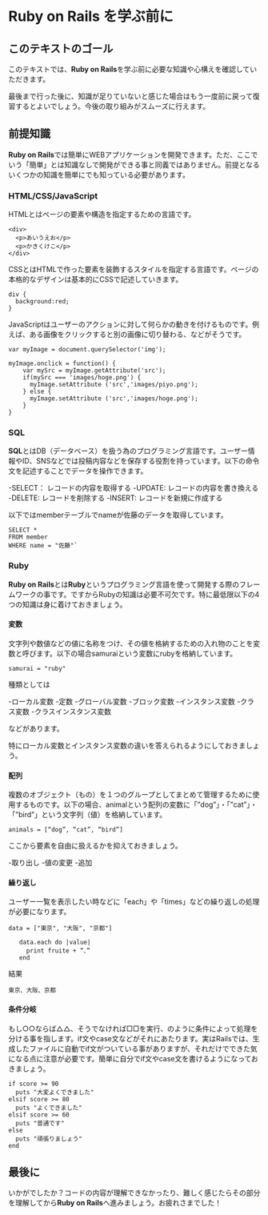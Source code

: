# Ruby on Rails を学ぶ前に

## このテキストのゴール

このテキストでは、**Ruby on Rails**を学ぶ前に必要な知識や心構えを確認していただきます。

最後まで行った後に、知識が足りていないと感じた場合はもう一度前に戻って復習するとよいでしょう。今後の取り組みがスムーズに行えます。

## 前提知識

**Ruby on Rails**では簡単にWEBアプリケーションを開発できます。ただ、ここでいう「簡単」とは知識なしで開発ができる事と同義ではありません。前提となるいくつかの知識を簡単にでも知っている必要があります。

### HTML/CSS/JavaScript

HTMLとはページの要素や構造を指定するための言語です。

```
<div>
  <p>あいうえお</p>
  <p>かきくけこ</p>
</div>
```

CSSとはHTMLで作った要素を装飾するスタイルを指定する言語です。ページの本格的なデザインは基本的にCSSで記述していきます。

```
div {
  background:red;
}
```

JavaScriptはユーザーのアクションに対して何らかの動きを付けるものです。例えば、ある画像をクリックすると別の画像に切り替わる、などがそうです。

```
var myImage = document.querySelector('img');

myImage.onclick = function() {
    var mySrc = myImage.getAttribute('src');
    if(mySrc === 'images/hoge.png') {
      myImage.setAttribute ('src','images/piyo.png');
    } else {
      myImage.setAttribute ('src','images/hoge.png');
    }
}
```
### SQL

**SQL**とはDB（データベース）を扱う為のプログラミング言語です。ユーザー情報やID、SNSなどでは投稿内容などを保存する役割を持っています。以下の命令文を記述することでデータを操作できます。

-SELECT： レコードの内容を取得する
-UPDATE: レコードの内容を書き換える
-DELETE: レコードを削除する
-INSERT: レコードを新規に作成する

以下ではmemberテーブルでnameが佐藤のデータを取得しています。

```
SELECT * 
FROM member
WHERE name = "佐藤"`
```

### Ruby

**Ruby on Rails**とは**Ruby**というプログラミング言語を使って開発する際のフレームワークの事です。ですからRubyの知識は必要不可欠です。特に最低限以下の4つの知識は身に着けておきましょう。

#### 変数

文字列や数値などの値に名称をつけ、その値を格納するための入れ物のことを変数と呼びます。以下の場合samuraiという変数にrubyを格納しています。

`samurai = "ruby"`

種類としては

-ローカル変数
-定数
-グローバル変数
-ブロック変数
-インスタンス変数
-クラス変数
-クラスインスタンス変数

などがあります。

特にローカル変数とインスタンス変数の違いを答えられるようにしておきましょう。

#### 配列

複数のオブジェクト（もの）を１つのグループとしてまとめて管理するために使用するものです。以下の場合、animalという配列の変数に「”dog”」・「”cat”」・「”bird”」という文字列（値）を格納しています。

`animals = [“dog”, “cat”, “bird”]`

ここから要素を自由に扱えるかを抑えておきましょう。

-取り出し
-値の変更
-追加

#### 繰り返し

ユーザー一覧を表示したい時などに「each」や「times」などの繰り返しの処理が必要になります。

```
data = ["東京", "大阪", "京都"]  

   data.each do |value|  
     print fruite + “、”  
   end  
```

結果

`東京、大阪、京都`

#### 条件分岐

もし○○ならば△△、そうでなければ□□を実行、のように条件によって処理を分ける事を指します。if文やcase文などがそれにあたります。実はRailsでは、生成したファイルに自動でif文がついている事がありますが、それだけでできた気になる点に注意が必要です。簡単に自分でif文やcase文を書けるようになっておきましょう。

```
if score >= 90
  puts "大変よくできました"
elsif score >= 80
  puts "よくできました"
elsif score >= 60
  puts "普通です"
else
  puts "頑張りましょう"
end
```
## 最後に

いかがでしたか？コードの内容が理解できなかったり、難しく感じたらその部分を理解してから**Ruby on Rails**へ進みましょう。お疲れさまでした！